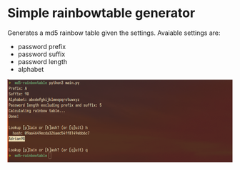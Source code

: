 # Simple rainbowtable generator

Generates a md5 rainbow table given the settings.
Avaiable settings are:

- password prefix
- password suffix
- password length
- alphabet

![Example](/screenshot.png?raw=true "Screenshot")
